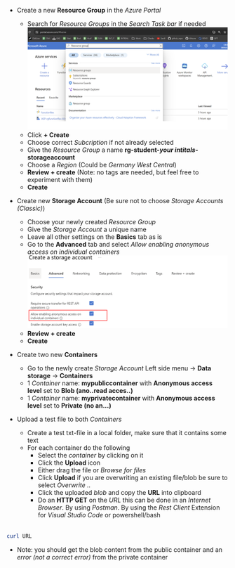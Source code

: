 - Create a new **Resource Group** in the *Azure Portal*
  - Search for *Resource Groups* in the *Search Task bar* if needed
  ![Create Resource Group](/Images/CreateResourceGroup.png)
  - Click **+ Create**
  - Choose correct *Subcription* if not already selected
  - Give the *Resource Group* a name **rg-student-*your intitals*-storageaccount**
  - Choose a *Region* (Could be *Germany West Central*)
  - **Review + create** (Note: no tags are needed, but feel free to experiment with them)
  - **Create** 

- Create new **Storage Account** (Be sure not to choose *Storage Accounts (Classic)*)
  - Choose your newly created *Resource Group*
  - Give the *Storage Account* a unique name
  - Leave all other settings on the **Basics** tab as is
  - Go to the **Advanced** tab and select *Allow enabling anonymous access on individual containers*
   ![Choose Advanced](/Images/ChooseAdvancedSA.png)
  - **Review + create**
  - **Create** 

- Create two new **Containers**
  - Go to the newly create *Storage Account* Left side menu -> **Data storage** -> **Containers**
   - 1 *Container* name: **mypubliccontainer** with **Anonymous access level** set to **Blob (ano..read acces..)**
   - 1 *Container* name: **myprivatecontainer** with **Anonymous access level** set to **Private (no an...)**

- Upload a test file to both *Containers*
  - Create a test txt-file in a local folder, make sure that it contains some text
  - For each container do the following
    - Select the *container* by clicking on it
    - Click the **Upload** icon
    - Either drag the file or *Browse for files*
    - Click **Upload** if you are overwriting an existing file/blob be sure to select *Overwrite ..*
    - Click the uploaded *blob* and copy the **URL** into clipboard
    - Do an **HTTP GET** on the *URL* this can be done in an *Internet Browser*. By using *Postman*. By using the *Rest Client* Extension for *Visual Studio Code* or powershell/bash

```powershell

curl URL

```

  - Note: you should get the blob content from the public container and an *error (not a correct error)* from the private container

  

